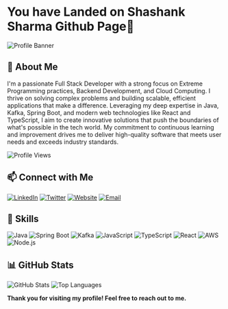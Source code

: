 

<!--
**shashank-on-codehunt/shashank-on-codehunt** is a ✨ _special_ ✨ repository because its `README.md` (this file) appears on your GitHub profile.

Here are some ideas to get you started:

- 🔭 I’m currently working on ...
- 🌱 I’m currently learning ...
- 👯 I’m looking to collaborate on ...
- 🤔 I’m looking for help with ...
- 💬 Ask me about ...
- 📫 How to reach me: ...
- 😄 Pronouns: ...
- ⚡ Fun fact: ...
-->


# You have Landed on Shashank Sharma Github Page👋

![Profile Banner](https://scubeangle.tech/assets/img/logo.png)

## 🚀 About Me
I'm a passionate Full Stack Developer with a strong focus on Extreme Programming practices, Backend Development, and Cloud Computing. I thrive on solving complex problems and building scalable, efficient applications that make a difference. Leveraging my deep expertise in Java, Kafka, Spring Boot, and modern web technologies like React and TypeScript, I aim to create innovative solutions that push the boundaries of what's possible in the tech world. My commitment to continuous learning and improvement drives me to deliver high-quality software that meets user needs and exceeds industry standards.

![Profile Views](https://komarev.com/ghpvc/?username=shashank-on-codehunt&style=flat-square&color=blue)

## 📫 Connect with Me
[![LinkedIn](https://img.shields.io/badge/-LinkedIn-blue?style=flat-square&logo=Linkedin&logoColor=white&link=http://linkedin.com/in/shashank-on-codehunt)](http://linkedin.com/in/scubeangle)
[![Twitter](https://img.shields.io/badge/-Twitter-blue?style=flat-square&logo=Twitter&logoColor=white&link=https://twitter.com/shashank-on-codehunt)](https://twitter.com/scubeAngle)
[![Website](https://img.shields.io/badge/-Website-black?style=flat-square&logo=Wordpress&logoColor=white&link=https://yourwebsite.com)](https://scubeangle.tech)
[![Email](https://img.shields.io/badge/-Email-red?style=flat-square&logo=Gmail&logoColor=white&link=mailto:shashank4387@gmail.com)](mailto:shashank4387@gmail.com)

## 🚀 Skills
![Java](https://img.shields.io/badge/-Java-black?style=flat-square&logo=java)
![Spring Boot](https://img.shields.io/badge/-Spring%20Boot-black?style=flat-square&logo=springboot)
![Kafka](https://img.shields.io/badge/-Kafka-black?style=flat-square&logo=apachekafka)
![JavaScript](https://img.shields.io/badge/-JavaScript-black?style=flat-square&logo=javascript)
![TypeScript](https://img.shields.io/badge/-TypeScript-black?style=flat-square&logo=typescript)
![React](https://img.shields.io/badge/-React-black?style=flat-square&logo=react)
![AWS](https://img.shields.io/badge/-AWS-black?style=flat-square&logo=amazonaws)
![Node.js](https://img.shields.io/badge/-Node.js-black?style=flat-square&logo=node.js)

<!--
## 🏆 GitHub Profile Trophy
![GitHub Trophy](https://github-profile-trophy.vercel.app/?username=shashank-on-codehunt)

---->

## 📊 GitHub Stats
![GitHub Stats](https://github-readme-stats.vercel.app/api?username=shashank-on-codehunt&show_icons=true&theme=radical)
![Top Languages](https://github-readme-stats.vercel.app/api/top-langs/?username=shashank-on-codehunt&layout=compact&theme=radical)

<!--
## 💼 Projects
### 🚀 Project Name One
**Description:** A brief description of the project.
**Tech Stack:** Java, Spring Boot, Kafka

![Project Image or GIF](https://example.com/project-one-image.png)

### 🚀 Project Name Two
**Description:** A brief description of the second project.
**Tech Stack:** React, TypeScript, AWS

![Project Image or GIF](https://example.com/project-two-image.png)

--->

**Thank you for visiting my profile! Feel free to reach out to me.**
